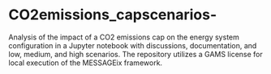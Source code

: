# CO2emissions_capscenarios-
Analysis of the impact of a CO2 emissions cap on the energy system configuration in a Jupyter notebook with discussions, documentation, and low, medium, and high scenarios. The repository utilizes a GAMS license for local execution of the MESSAGEix framework.
